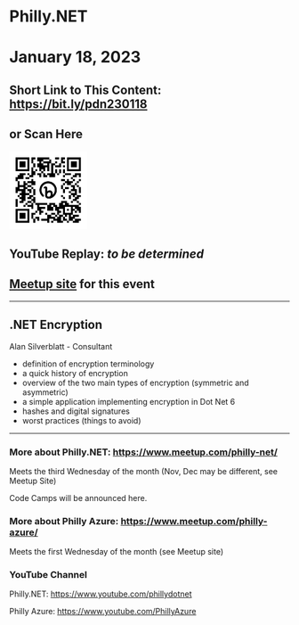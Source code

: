 # Philly.NET
# January 18, 2023

## Short Link to This Content: https://bit.ly/pdn230118
## or Scan Here
<img src="images/bit.ly_pdn230118.png" alt="alt text" title="image Title" width="140"/>

## YouTube Replay: *to be determined*

## [Meetup site](https://www.meetup.com/philly-net/events/290824709/) for this event

***

## .NET Encryption
Alan Silverblatt - Consultant

- definition of encryption terminology
- a quick history of encryption
- overview of the two main types of encryption (symmetric and asymmetric)
- a simple application implementing encryption in Dot Net 6
- hashes and digital signatures
- worst practices (things to avoid)

***

### More about Philly.NET: https://www.meetup.com/philly-net/
Meets the third Wednesday of the month (Nov, Dec may be different, see Meetup Site)

Code Camps will be announced here.

### More about Philly Azure: https://www.meetup.com/philly-azure/
Meets the first Wednesday of the month (see Meetup site)

### YouTube Channel
Philly.NET: https://www.youtube.com/phillydotnet

Philly Azure: https://www.youtube.com/PhillyAzure